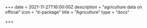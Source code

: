 +++
date = 2021-11-27T16:00:00Z
description = "agriculture data on official"
icon = "ti-package"
title = "Agriculture"
type = "docs"

+++
